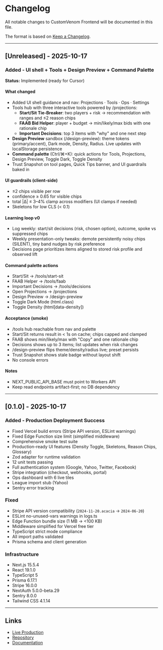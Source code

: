 # Changelog

All notable changes to CustomVenom Frontend will be documented in this file.

The format is based on [Keep a Changelog](https://keepachangelog.com/en/1.0.0/).

---

## [Unreleased] - 2025-10-17

### Added - UI shell + Tools + Design Preview + Command Palette

**Status:** Implemented (ready for Cursor)

#### What changed

- Added UI shell guidance and nav: Projections · Tools · Ops · Settings
- Tools hub with three interactive tools powered by /projections:
  - **Start/Sit Tie‑Breaker**: two players + risk → recommendation with ranges and ≤2 reason chips
  - **FAAB Bid Helper**: player + budget → min/likely/max bids with one rationale chip
  - **Important Decisions**: top 3 items with "why" and one next step
- **Design Preview** sandbox (/design-preview): theme tokens (primary/accent), Dark mode, Density, Radius. Live updates with localStorage persistence
- **Command palette** (Ctrl/⌘+K): quick actions for Tools, Projections, Design Preview, Toggle Dark, Toggle Density
- Trust Snapshot on tool pages, Quick Tips banner, and UI guardrails baked in

#### UI guardrails (client-side)

- ≤2 chips visible per row
- confidence ≥ 0.65 for visible chips
- total |Δ| ≤ 3–4% clamp across modifiers (UI clamps if needed)
- Skeletons for low CLS (< 0.1)

#### Learning loop v0

- Log weekly: start/sit decisions (risk, chosen option), outcome, spoke vs suppressed chips
- Weekly presentation-only tweaks: demote persistently noisy chips (SILENT), tiny band nudges by risk preference
- Decisions page prioritizes items aligned to stored risk profile and observed lift

#### Command palette actions

- Start/Sit → /tools/start-sit
- FAAB Helper → /tools/faab
- Important Decisions → /tools/decisions
- Open Projections → /projections
- Design Preview → /design-preview
- Toggle Dark Mode (html.class)
- Toggle Density (html[data-density])

#### Acceptance (smoke)

- /tools hub reachable from nav and palette
- Start/Sit returns result in < 1s on cache; chips capped and clamped
- FAAB shows min/likely/max with "Copy" and one rationale chip
- Decisions shows up to 3 items; list updates when risk changes
- /design-preview flips theme/density/radius live; preset persists
- Trust Snapshot shows stale badge without layout shift
- No console errors

#### Notes

- NEXT_PUBLIC_API_BASE must point to Workers API
- Keep read endpoints artifact-first; no DB dependency

---

## [0.1.0] - 2025-10-17

### Added - Production Deployment Success

- Fixed Vercel build errors (Stripe API version, ESLint warnings)
- Fixed Edge Function size limit (simplified middleware)
- Comprehensive smoke test suite
- Production-ready UI features (Density Toggle, Skeletons, Reason Chips, Glossary)
- Zod adapter for runtime validation
- 12 unit tests passing
- Full authentication system (Google, Yahoo, Twitter, Facebook)
- Stripe integration (checkout, webhooks, portal)
- Ops dashboard with 6 live tiles
- League import stub (Yahoo)
- Sentry error tracking

### Fixed

- Stripe API version compatibility (`2024-11-20.acacia` → `2024-06-20`)
- ESLint no-unused-vars warnings in logs.ts
- Edge Function bundle size (1 MB → <100 KB)
- Middleware simplified for Vercel free tier
- TypeScript strict mode compliance
- All import paths validated
- Prisma schema and client generation

### Infrastructure

- Next.js 15.5.4
- React 19.1.0
- TypeScript 5
- Prisma 6.17.1
- Stripe 16.0.0
- NextAuth 5.0.0-beta.29
- Sentry 8.0.0
- Tailwind CSS 4.1.14

---

## Links

- [Live Production](https://customvenom-frontend-incarcer-incarcers-projects.vercel.app)
- [Repository](https://github.com/Incarcer/customvenom-frontend)
- [Documentation](./docs/)
